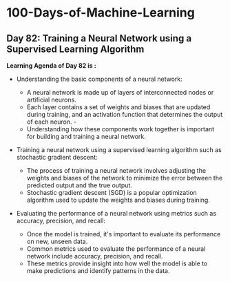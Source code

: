 # 100-Days-of-Machine-Learning

## Day 82: Training a Neural Network using a Supervised Learning Algorithm 

**Learning Agenda of Day 82 is :**
- Understanding the basic components of a neural network: 
	- A neural network is made up of layers of interconnected nodes or artificial neurons. 
	- Each layer contains a set of weights and biases that are updated during training, and an activation function that determines the output of each neuron. -
	- Understanding how these components work together is important for building and training a neural network.

- Training a neural network using a supervised learning algorithm such as stochastic gradient descent: 
	- The process of training a neural network involves adjusting the weights and biases of the network to minimize the error between the predicted output and the true output. 
	- Stochastic gradient descent (SGD) is a popular optimization algorithm used to update the weights and biases during training.

- Evaluating the performance of a neural network using metrics such as accuracy, precision, and recall: 
	- Once the model is trained, it's important to evaluate its performance on new, unseen data. 
	- Common metrics used to evaluate the performance of a neural network include accuracy, precision, and recall. 
	- These metrics provide insight into how well the model is able to make predictions and identify patterns in the data.